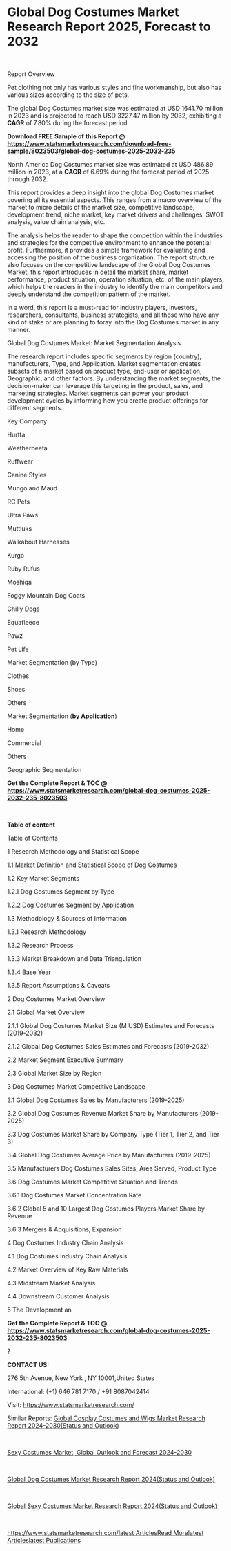 <h1>Global Dog Costumes Market Research Report 2025, Forecast to 2032</h1><br/><p>Report Overview</p>
 
 
 
 <p>Pet clothing not only has various styles and fine workmanship, but also has various sizes according to the size of pets.</p>
 
 
 
 <p>The global Dog Costumes market size was estimated at USD 1641.70 million in 2023 and is projected to reach USD 3227.47 million by 2032, exhibiting a <strong>CAGR</strong> of 7.80% during the forecast period.</p>
 
 
 
 <p><strong>Download FREE Sample of this Report @ <a href="https://www.statsmarketresearch.com/download-free-sample/8023503/global-dog-costumes-2025-2032-235">https://www.statsmarketresearch.com/download-free-sample/8023503/global-dog-costumes-2025-2032-235</a></strong></p>
 
 
 
 <p>North America Dog Costumes market size was estimated at USD 486.89 million in 2023, at a <strong>CAGR</strong> of 6.69% during the forecast period of 2025 through 2032.</p>
 
 
 
 <p>This report provides a deep insight into the global Dog Costumes market covering all its essential aspects. This ranges from a macro overview of the market to micro details of the market size, competitive landscape, development trend, niche market, key market drivers and challenges, SWOT analysis, value chain analysis, etc.</p>
 
 
 
 <p>The analysis helps the reader to shape the competition within the industries and strategies for the competitive environment to enhance the potential profit. Furthermore, it provides a simple framework for evaluating and accessing the position of the business organization. The report structure also focuses on the competitive landscape of the Global Dog Costumes Market, this report introduces in detail the market share, market performance, product situation, operation situation, etc. of the main players, which helps the readers in the industry to identify the main competitors and deeply understand the competition pattern of the market.</p>
 
 
 
 <p>In a word, this report is a must-read for industry players, investors, researchers, consultants, business strategists, and all those who have any kind of stake or are planning to foray into the Dog Costumes market in any manner.</p>
 
 
 
 <p>Global Dog Costumes Market: Market Segmentation Analysis</p>
 
 
 
 <p>The research report includes specific segments by region (country), manufacturers, Type, and Application. Market segmentation creates subsets of a market based on product type, end-user or application, Geographic, and other factors. By understanding the market segments, the decision-maker can leverage this targeting in the product, sales, and marketing strategies. Market segments can power your product development cycles by informing how you create product offerings for different segments.</p>
 
 
 
 <p>Key Company</p>
 
 
 
 <p>Hurtta</p>
 
 
 
 <p>Weatherbeeta</p>
 
 
 
 <p>Ruffwear</p>
 
 
 
 <p>Canine Styles</p>
 
 
 
 <p>Mungo and Maud</p>
 
 
 
 <p>RC Pets</p>
 
 
 
 <p>Ultra Paws</p>
 
 
 
 <p>Muttluks</p>
 
 
 
 <p>Walkabout Harnesses</p>
 
 
 
 <p>Kurgo</p>
 
 
 
 <p>Ruby Rufus</p>
 
 
 
 <p>Moshiqa</p>
 
 
 
 <p>Foggy Mountain Dog Coats</p>
 
 
 
 <p>Chilly Dogs</p>
 
 
 
 <p>Equafleece</p>
 
 
 
 <p>Pawz</p>
 
 
 
 <p>Pet Life</p>
 
 
 
 <p>Market Segmentation (by Type)</p>
 
 
 
 <p>Clothes</p>
 
 
 
 <p>Shoes</p>
 
 
 
 <p>Others</p>
 
 
 
 <p>Market Segmentation (<strong>by Application</strong>)</p>
 
 
 
 <p>Home</p>
 
 
 
 <p>Commercial</p>
 
 
 
 <p>Others</p>
 
 
 
 <p>Geographic Segmentation</p>
 
 
 
 <div><b>Get the Complete Report & TOC @ <a href="https://www.statsmarketresearch.com/global-dog-costumes-2025-2032-235-8023503">https://www.statsmarketresearch.com/global-dog-costumes-2025-2032-235-8023503</a></b></div>
 
 
 
 <p><br />
 
 <b>Table of content</b></p>
 
 
 
 <p>Table of Contents<br />
 
 1 Research Methodology and Statistical Scope<br />
 
 1.1 Market Definition and Statistical Scope of Dog Costumes<br />
 
 1.2 Key Market Segments<br />
 
 1.2.1 Dog Costumes Segment by Type<br />
 
 1.2.2 Dog Costumes Segment by Application<br />
 
 1.3 Methodology & Sources of Information<br />
 
 1.3.1 Research Methodology<br />
 
 1.3.2 Research Process<br />
 
 1.3.3 Market Breakdown and Data Triangulation<br />
 
 1.3.4 Base Year<br />
 
 1.3.5 Report Assumptions & Caveats<br />
 
 2 Dog Costumes Market Overview<br />
 
 2.1 Global Market Overview<br />
 
 2.1.1 Global Dog Costumes Market Size (M USD) Estimates and Forecasts (2019-2032)<br />
 
 2.1.2 Global Dog Costumes Sales Estimates and Forecasts (2019-2032)<br />
 
 2.2 Market Segment Executive Summary<br />
 
 2.3 Global Market Size by Region<br />
 
 3 Dog Costumes Market Competitive Landscape<br />
 
 3.1 Global Dog Costumes Sales by Manufacturers (2019-2025)<br />
 
 3.2 Global Dog Costumes Revenue Market Share by Manufacturers (2019-2025)<br />
 
 3.3 Dog Costumes Market Share by Company Type (Tier 1, Tier 2, and Tier 3)<br />
 
 3.4 Global Dog Costumes Average Price by Manufacturers (2019-2025)<br />
 
 3.5 Manufacturers Dog Costumes Sales Sites, Area Served, Product Type<br />
 
 3.6 Dog Costumes Market Competitive Situation and Trends<br />
 
 3.6.1 Dog Costumes Market Concentration Rate<br />
 
 3.6.2 Global 5 and 10 Largest Dog Costumes Players Market Share by Revenue<br />
 
 3.6.3 Mergers & Acquisitions, Expansion<br />
 
 4 Dog Costumes Industry Chain Analysis<br />
 
 4.1 Dog Costumes Industry Chain Analysis<br />
 
 4.2 Market Overview of Key Raw Materials<br />
 
 4.3 Midstream Market Analysis<br />
 
 4.4 Downstream Customer Analysis<br />
 
 5 The Development an</p>
 
 
 
 <div><b>Get the Complete Report & TOC @ <a href="https://www.statsmarketresearch.com/global-dog-costumes-2025-2032-235-8023503">https://www.statsmarketresearch.com/global-dog-costumes-2025-2032-235-8023503</a></b></div>
 
 
 
 <p>? </p>
 
 
 
 <p><b>CONTACT US:</b><br />
 
 276 5th Avenue, New York , NY 10001,United States<br />
 
 International: (+1) 646 781 7170 / +91 8087042414<br />
 
 Visit: <a href="https://www.statsmarketresearch.com/">https://www.statsmarketresearch.com/</a><br />
 
 Similar Reports: <a href="https://www.statsmarketresearch.com/global-dog-costumes-2025-2032-235-8023503">Global Cosplay Costumes and Wigs Market Research Report 2024-2030(Status and Outlook)</a><br />
 
 <br />
 
 <a href="https://www.statsmarketresearch.com/global-dog-costumes-2025-2032-235-8023503">Sexy Costumes Market, Global Outlook and Forecast 2024-2030</a><br />
 
 <br />
 
 <a href="https://www.statsmarketresearch.com/global-dog-costumes-2025-2032-235-8023503">Global Dog Costumes Market Research Report 2024(Status and Outlook)</a><br />
 
 <br />
 
 <a href="https://www.statsmarketresearch.com/global-dog-costumes-2025-2032-235-8023503">Global Sexy Costumes Market Research Report 2024(Status and Outlook)</a><br />
 
 <br />
 
 <a href="https://gyeongbokgung.com">https://www.statsmarketresearch.com/</a><a href="https://hallyeomaritime.com">latest Articles</a><a href="https://jingwansa.com">Read More</a><a href="https://nguoiviet.jp/">latest Articles</a><a href="https://www.intelmarketresearch.com/">latest Publications</a></p>